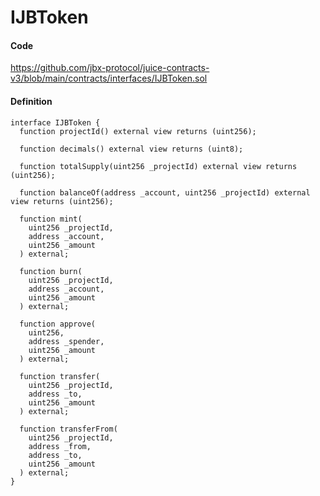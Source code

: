 # IJBToken

#### Code

https://github.com/jbx-protocol/juice-contracts-v3/blob/main/contracts/interfaces/IJBToken.sol

#### Definition

```
interface IJBToken {
  function projectId() external view returns (uint256);

  function decimals() external view returns (uint8);

  function totalSupply(uint256 _projectId) external view returns (uint256);

  function balanceOf(address _account, uint256 _projectId) external view returns (uint256);

  function mint(
    uint256 _projectId,
    address _account,
    uint256 _amount
  ) external;

  function burn(
    uint256 _projectId,
    address _account,
    uint256 _amount
  ) external;

  function approve(
    uint256,
    address _spender,
    uint256 _amount
  ) external;

  function transfer(
    uint256 _projectId,
    address _to,
    uint256 _amount
  ) external;

  function transferFrom(
    uint256 _projectId,
    address _from,
    address _to,
    uint256 _amount
  ) external;
}
```
